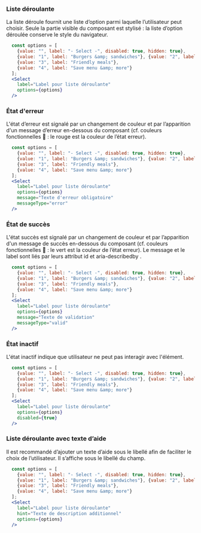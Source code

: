 ### Liste déroulante
La liste déroule fournit une liste d’option parmi laquelle l’utilisateur peut choisir. Seule la partie visible du composant est stylisé : la liste d’option déroulée conserve le style du navigateur.

```jsx padded
  const options = [
    {value: "", label: "- Select -", disabled: true, hidden: true}, 
    {value: "1", label: "Burgers &amp; sandwiches"}, {value: "2", label: "Build your own"}, 
    {value: "3", label: "Friendly meals"}, 
    {value: "4", label: "Save menu &amp; more"}
  ];
  <Select
    label="Label pour liste déroulante"
    options={options}
  />
```

### État d'erreur
L'état d’erreur est signalé par un changement de couleur et par l’apparition d'un message d’erreur en-dessous du composant (cf. couleurs fonctionnelles 🔗 : le rouge est la couleur de l’état erreur).

```jsx padded
  const options = [
    {value: "", label: "- Select -", disabled: true, hidden: true}, 
    {value: "1", label: "Burgers &amp; sandwiches"}, {value: "2", label: "Build your own"}, 
    {value: "3", label: "Friendly meals"}, 
    {value: "4", label: "Save menu &amp; more"}
  ];
  <Select
    label="Label pour liste déroulante"
    options={options}
    message="Texte d'erreur obligatoire"
    messageType="error"
  />
```
### État de succès

L'état succès est signalé par un changement de couleur et par l’apparition d'un message de succès en-dessous du composant (cf. couleurs fonctionnelles 🔗 : le vert est la couleur de l’état erreur).
Le message et le label sont liés par leurs attribut id et aria-describedby .
```jsx padded
  const options = [
    {value: "", label: "- Select -", disabled: true, hidden: true}, 
    {value: "1", label: "Burgers &amp; sandwiches"}, {value: "2", label: "Build your own"}, 
    {value: "3", label: "Friendly meals"}, 
    {value: "4", label: "Save menu &amp; more"}
  ];
  <Select
    label="Label pour liste déroulante"
    options={options}
    message="Texte de validation"
    messageType="valid"
  />
```
### État inactif
L'état inactif indique que utilisateur ne peut pas interagir avec l'élément.
```jsx padded
  const options = [
    {value: "", label: "- Select -", disabled: true, hidden: true}, 
    {value: "1", label: "Burgers &amp; sandwiches"}, {value: "2", label: "Build your own"}, 
    {value: "3", label: "Friendly meals"}, 
    {value: "4", label: "Save menu &amp; more"}
  ];
  <Select
    label="Label pour liste déroulante"
    options={options}
    disabled={true}
  />
```
### Liste déroulante avec texte d’aide
Il est recommandé d’ajouter un texte d’aide sous le libellé afin de faciliter le choix de l’utilisateur. Il s’affiche sous le libellé du champ.
```jsx padded
  const options = [
    {value: "", label: "- Select -", disabled: true, hidden: true}, 
    {value: "1", label: "Burgers &amp; sandwiches"}, {value: "2", label: "Build your own"}, 
    {value: "3", label: "Friendly meals"}, 
    {value: "4", label: "Save menu &amp; more"}
  ];
  <Select
    label="Label pour liste déroulante"
    hint="Texte de description additionnel"
    options={options}
  />
```